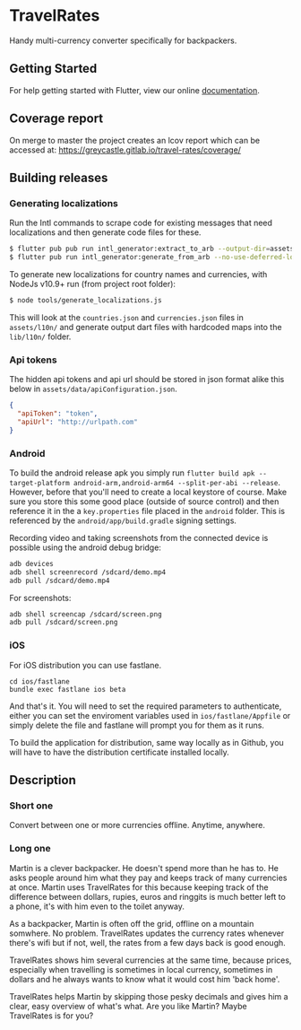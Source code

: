 # TravelRates

Handy multi-currency converter specifically for backpackers.

## Getting Started

For help getting started with Flutter, view our online
[documentation](https://flutter.io/).

## Coverage report
On merge to master the project creates an lcov report which can be accessed at:
https://greycastle.gitlab.io/travel-rates/coverage/

## Building releases

### Generating localizations

Run the Intl commands to scrape code for existing messages that need localizations and then generate code files for these.
```bash
$ flutter pub pub run intl_generator:extract_to_arb --output-dir=assets/l10n lib/**/**.dart --output-file=intl_en.arb
$ flutter pub run intl_generator:generate_from_arb --no-use-deferred-loading --output-dir=lib/l10n lib/**/**.dart assets/l10n/intl_*.arb

```

To generate new localizations for country names and currencies, with NodeJs v10.9+ run (from project root folder):
```bash
$ node tools/generate_localizations.js
```

This will look at the `countries.json` and `currencies.json` files in `assets/l10n/` and generate output dart files with hardcoded maps into the `lib/l10n/` folder.

### Api tokens
The hidden api tokens and api url should be stored in json format alike this below in `assets/data/apiConfiguration.json`.

```json
{
  "apiToken": "token",
  "apiUrl": "http://urlpath.com"
}
```

### Android

To build the android release apk you simply run `flutter build apk --target-platform android-arm,android-arm64 --split-per-abi --release`. However, before that you'll need to create a local keystore of course.
Make sure you store this some good place (outside of source control) and then reference it in the a `key.properties` file placed in the `android` folder.
This is referenced by the `android/app/build.gradle` signing settings.

Recording video and taking screenshots from the connected device is possible using the android debug bridge:
```bash
adb devices
adb shell screenrecord /sdcard/demo.mp4
adb pull /sdcard/demo.mp4
```

For screenshots:
```bash
adb shell screencap /sdcard/screen.png
adb pull /sdcard/screen.png
```

### iOS

For iOS distribution you can use fastlane.

```
cd ios/fastlane
bundle exec fastlane ios beta
```

And that's it. You will need to set the required parameters to authenticate, either you can set the enviroment variables used in `ios/fastlane/Appfile` or simply delete the file and fastlane will prompt you for them as it runs.

To build the application for distribution, same way locally as in Github, you will have to have the distribution certificate installed locally.

## Description

### Short one
Convert between one or more currencies offline. Anytime, anywhere.

### Long one
Martin is a clever backpacker. He doesn't spend more than he has to. He asks people around him what they pay and keeps track of many currencies at once. Martin uses TravelRates for this because keeping track of the difference between dollars, rupies, euros and ringgits is much better left to a phone, it's with him even to the toilet anyway.

As a backpacker, Martin is often off the grid, offline on a mountain somwhere. No problem. TravelRates updates the currency rates whenever there's wifi but if not, well, the rates from a few days back is good enough.

TravelRates shows him several currencies at the same time, because prices, especially when travelling is sometimes in local currency, sometimes in dollars and he always wants to know what it would cost him 'back home'.

TravelRates helps Martin by skipping those pesky decimals and gives him a clear, easy overview of what's what. Are you like Martin? Maybe TravelRates is for you?